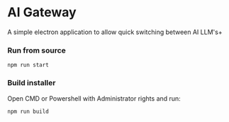 # AI Gateway
A simple electron application to allow quick switching between AI LLM's+

### Run from source
```
npm run start
```

### Build installer
Open CMD or Powershell with Administrator rights and run:
```
npm run build
```